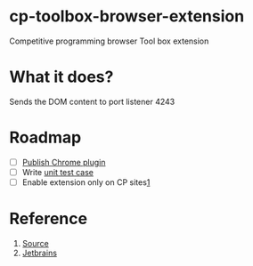 # cp-toolbox-browser-extension
Competitive programming browser Tool box extension


# What it does?
Sends the DOM content to port listener 4243


# Roadmap
- [ ] [Publish Chrome plugin](https://developer.chrome.com/webstore/publish)
- [ ] Write [unit test case](https://stackoverflow.com/questions/2869827/how-to-test-chrome-extensions)
- [ ] Enable extension only on CP sites[1](https://stackoverflow.com/questions/10396634/chrome-extension-run-for-a-specific-page)

# Reference
1. [Source](https://robots.thoughtbot.com/how-to-make-a-chrome-extension)
2. [Jetbrains](https://github.com/JetBrains/toolbox-browser-extension)